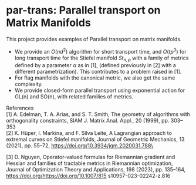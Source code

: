 # par-trans: Parallel transport on Matrix Manifolds

This project provides examples of Parallel transport on matrix manifolds. 
* We provide an $O(nd^2)$ algorithm for short transport time, and $O(tp^3)$ for long transport time for the Stiefel manifold $St_{n, p}$ with a family of metrics defined by a parameter $\alpha$ as in [1], (defined previously in [2] with a different parametrization). This contributes to a problem raised in [1].
* For flag manifolds with the canonical metric, we also get the same complexity.
* We provide closed-form parallel transport using exponential action for GL(n) and SO(n), with related families of metrics.

References\
[1] A. Edelman, T. A. Arias, and S. T. Smith, The geometry of algorithms with orthogonality constraints, SIAM J. Matrix Anal. Appl., 20 (1999), pp. 303–353\
[2] K. H&#252;per, I. Markina, and F. Silva Leite, A Lagrangian approach to extremal curves on Stiefel manifolds, Journal of Geometric Mechanics, 13 (2021), pp. 55–72, https://doi.org/10.3934/jgm.2020031.788\

[3] D. Nguyen, Operator-valued formulas for Riemannian gradient and Hessian and families of tractable metrics in Riemannian optimization, Journal of Optimization Theory and Applications, 198 (2023), pp. 135–164, https://doi.org/https://doi.org/10.1007/815
s10957-023-02242-z.816
